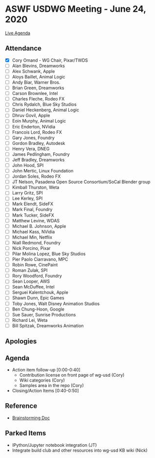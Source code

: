 # ASWF USDWG Meeting - June 24, 2020

[Live Agenda](https://docs.google.com/document/d/1FMR4-u5Ri07W2ICJBhH_AP_W6YXgwCpMJsSqPK9lAQw/edit?usp=sharing)

## Attendance

* [x] Cory Omand - WG Chair, Pixar/TWDS
* [ ] Alan Blevins, Dreamworks
* [ ] Alex Schwank, Apple
* [ ] Aloys Baillet, Animal Logic
* [ ] Andy Biar,  Warner Bros.
* [ ] Brian Green, Dreamworks
* [ ] Carson Brownlee, Intel
* [ ] Charles Fleche, Rodeo FX
* [ ] Chris Rydalch, Blue Sky Studios
* [ ] Daniel Heckenberg, Animal Logic
* [ ] Dhruv Govil, Apple
* [ ] Eoin Murphy, Animal Logic
* [ ] Eric Enderton, NVidia
* [ ] Francois Lord, Rodeo FX
* [ ] Gary Jones, Foundry
* [ ] Gordon Bradley, Autodesk
* [ ] Henry Vera, DNEG
* [ ] James Pedlingham, Foundry
* [ ] Jeff Bradley, Dreamworks
* [ ] John Hood, SPI
* [ ] John Mertic, Linux Foundation
* [ ] Jordan Soles, Rodeo FX
* [ ] JT Nelson, Pasadena Open Source Consortium/SoCal Blender group
* [ ] Kimball Thurston, Weta
* [ ] Larry Gritz, SPI
* [ ] Lee Kerley, SPI
* [ ] Mark Elendt, SideFX
* [ ] Mark Final, Foundry
* [ ] Mark Tucker, SideFX
* [ ] Matthew Levine, WDAS
* [ ] Michael B. Johnson, Apple
* [ ] Michael Kass, NVidia
* [ ] Michael Min, Netflix
* [ ] Niall Redmond, Foundry
* [ ] Nick Porcino, Pixar
* [ ] Pilar Molina Lopez, Blue Sky Studios
* [ ] Pier Paolo Ciarravano, MPC
* [ ] Robin Rowe, CinePaint
* [ ] Roman Zulak, SPI
* [ ] Rory Woodford, Foundry
* [ ] Sean Looper, AWS
* [ ] Sean McDuffee, Intel
* [ ] Serguei Kalentchouk, Apple
* [ ] Shawn Dunn, Epic Games
* [ ] Toby Jones, Walt Disney Animation Studios
* [ ] Ben Chung-Hoon, Google
* [ ] Sue Sauer, Sunrise Productions
* [ ] Richard Lei, Weta
* [ ] Bill Spitzak, Dreamworks Animation

## Apologies

## Agenda

* Action item follow-up [0:00-0:40]
  * Contribution license on front page of wg-usd (Cory)
  * Wiki categories (Cory)
  * Samples area in the repo (Cory)
* Closing/Action Items [0:40-0:50]

## Reference

* [Brainstorming Doc](https://docs.google.com/document/d/1fm9tLneBMgsg8OdGqkLJrHOYAa1KBJXO-KODfPoQ8nA/edit?usp=sharing)

## Parked Items

* IPython/Jupyter notebook integration (JT)
* Integrate build club and other resources into wg-usd KB wiki (Nick)
